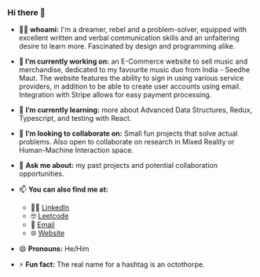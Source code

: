 
### Hi there 👋


- 🚶‍♂️ **whoami:** I'm a dreamer, rebel and a problem-solver, equipped with excellent written and verbal communication skills and an unfaltering desire to learn more. Fascinated by design and programming alike.

- **🔭 I’m currently working on:** an E-Commerce website to sell music and merchandise, dedicated to my favourite music duo from India - Seedhe Maut. The website features the ability to sign in using various service providers, in addition to be able to create user accounts using email. Integration with Stripe allows for easy payment processing.

- 🌱 **I’m currently learning:** more about Advanced Data Structures, Redux, Typescript, and testing with React.

- 👯 **I’m looking to collaborate on:** Small fun projects that solve actual problems. Also open to collaborate on research in Mixed Reality or Human-Machine Interaction space.   

- 💬 **Ask me about:** my past projects and potential collaboration opportunities.

- 📫 **You can also find me at:** 

	- 👨‍💻 [LinkedIn](https://www.linkedin.com/in/arslaanamar/)
	- 🤓 [Leetcode](https://leetcode.com/a2zarslaan/)
	- 📧 [Email](mailto:amar.arslaan@gmail.com?subject=Hello%20from%20Github)
	- 🌐 [Website](https://reminiscent-dirigible-726.notion.site/Amar-Zia-Arslaan-0a4d6caca8c044359c8638719f27ecf5)
 
- 😄 **Pronouns:** He/Him

- ⚡ **Fun fact:** The real name for a hashtag is an octothorpe.
